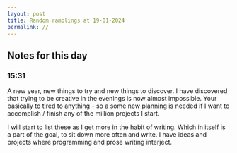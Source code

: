 ```yaml
---
layout: post
title: Random ramblings at 19-01-2024
permalink: //
---
```

## Notes for this day

### 15:31

A new year, new things to try and new things to discover.
I have discovered that trying to be creative in the evenings is now almost
impossible. Your basically to tired to anything - so a some new planning is
needed if I want to accomplish / finish any of the million projects I start.

I will start to list these as I get more in the habit of writing. Which in
itself is a part of the goal, to sit down more often and write. I have ideas and
projects where programming and prose writing interject.
